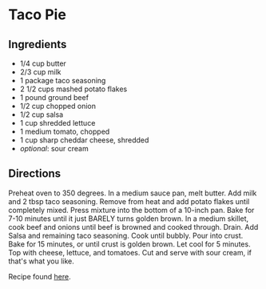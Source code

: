 Taco Pie
========

Ingredients
-----------
* 1/4 cup butter
* 2/3 cup milk
* 1 package taco seasoning
* 2 1/2 cups mashed potato flakes
* 1 pound ground beef
* 1/2 cup chopped onion
* 1/2 cup salsa
* 1 cup shredded lettuce
* 1 medium tomato, chopped
* 1 cup sharp cheddar cheese, shredded
* _optional_: sour cream
 
Directions
----------
Preheat oven to 350 degrees. In a medium sauce pan, melt butter. Add milk and 2 tbsp taco seasoning. Remove from heat and add potato flakes until completely mixed. Press mixture into the bottom of a 10-inch pan. Bake for 7-10 minutes until it just BARELY turns golden brown. In a medium skillet, cook beef and onions until beef is browned and cooked through. Drain. Add Salsa and remaining taco seasoning. Cook until bubbly. Pour into crust. Bake for 15 minutes, or until crust is golden brown. Let cool for 5 minutes. Top with cheese, lettuce, and tomatoes. Cut and serve with sour cream, if that's what you like.


Recipe found [here](http://www.justapinch.com/recipes/real-taco-pie-2.html).